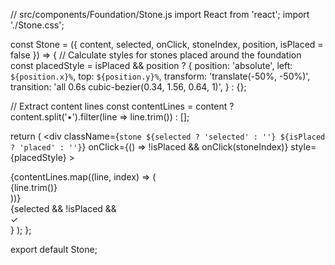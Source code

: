 // src/components/Foundation/Stone.js
import React from 'react';
import './Stone.css';

const Stone = ({ 
  content, 
  selected, 
  onClick, 
  stoneIndex,
  position,
  isPlaced = false
}) => {
  // Calculate styles for stones placed around the foundation
  const placedStyle = isPlaced && position ? {
    position: 'absolute',
    left: `${position.x}%`,
    top: `${position.y}%`,
    transform: 'translate(-50%, -50%)',
    transition: 'all 0.6s cubic-bezier(0.34, 1.56, 0.64, 1)',
  } : {};

  // Extract content lines
  const contentLines = content ? content.split('•').filter(line => line.trim()) : [];
  
  return (
    <div 
      className={`stone ${selected ? 'selected' : ''} ${isPlaced ? 'placed' : ''}`}
      onClick={() => !isPlaced && onClick(stoneIndex)}
      style={placedStyle}
    >
      <div className="stone-content">
        {contentLines.map((line, index) => (
          <div key={index} className="stone-line">{line.trim()}</div>
        ))}
      </div>
      {selected && !isPlaced && <div className="stone-checkmark">✓</div>}
    </div>
  );
};

export default Stone;